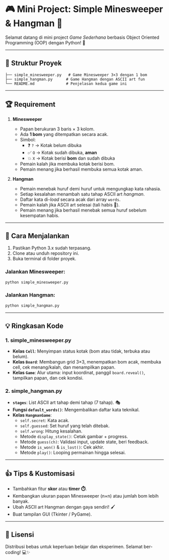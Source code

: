 # 🎮 Mini Project: Simple Minesweeper & Hangman 🎉

Selamat datang di mini project *Game Sederhana* berbasis Object Oriented Programming (OOP) dengan Python! 🚀

---

## 📁 Struktur Proyek

```
├── simple_minesweeper.py   # Game Minesweeper 3×3 dengan 1 bom
├── simple_hangman.py      # Game Hangman dengan ASCII art fun
└── README.md              # Penjelasan kedua game ini
```

---

## 🏆 Requirement

1. **Minesweeper**
   - Papan berukuran 3 baris × 3 kolom.
   - Ada **1 bom** yang ditempatkan secara acak.
   - Simbol:
     - ❓ `?` → Kotak belum dibuka
     - ✅ `O` → Kotak sudah dibuka, **aman**
     - 💥 `X` → Kotak berisi **bom** dan sudah dibuka
   - Pemain kalah jika membuka kotak berisi bom.
   - Pemain menang jika berhasil membuka semua kotak aman.

2. **Hangman**
   - Pemain menebak huruf demi huruf untuk mengungkap kata rahasia.
   - Setiap kesalahan menambah satu tahap ASCII art *hangman*.
   - Daftar kata di-*load* secara acak dari array `words`.
   - Pemain kalah jika ASCII art selesai (tali habis 🤡).
   - Pemain menang jika berhasil menebak semua huruf sebelum kesempatan habis.

---

## 🚀 Cara Menjalankan

1. Pastikan Python 3.x sudah terpasang.
2. Clone atau unduh repository ini.
3. Buka terminal di folder proyek.

### Jalankan Minesweeper:
```bash
python simple_minesweeper.py
```

### Jalankan Hangman:
```bash
python simple_hangman.py
```

---

## 💡 Ringkasan Kode

### 1. simple_minesweeper.py
- **Kelas `Cell`**: Menyimpan status kotak (bom atau tidak, terbuka atau belum).
- **Kelas `Board`**: Membangun grid 3×3, menempatkan bom acak, membuka cell, cek menang/kalah, dan menampilkan papan.
- **Kelas `Game`**: Alur utama: input koordinat, panggil `board.reveal()`, tampilkan papan, dan cek kondisi.

### 2. simple_hangman.py
- **`stages`**: List ASCII art tahap demi tahap (7 tahap). 🎭
- **Fungsi `default_words()`**: Mengembalikan daftar kata teknikal.
- **Kelas `HangmanGame`**:
  - `self.secret`: Kata acak.
  - `self.guessed`: Set huruf yang telah ditebak.
  - `self.wrong`: Hitung kesalahan.
  - Metode `display_state()`: Cetak gambar + progress.
  - Metode `guess(ch)`: Validasi input, update state, beri feedback.
  - Metode `is_won()` & `is_lost()`: Cek akhir.
  - Metode `play()`: Looping permainan hingga selesai.

---

## 👍 Tips & Kustomisasi

- Tambahkan fitur **skor** atau **timer ⏱️**.
- Kembangkan ukuran papan Minesweeper (n×n) atau jumlah bom lebih banyak.
- Ubah ASCII art Hangman dengan gaya sendiri! 🖌️
- Buat tampilan GUI (Tkinter / PyGame).

---

## 📖 Lisensi

Distribusi bebas untuk keperluan belajar dan eksperimen. Selamat ber-coding! 💻✨


